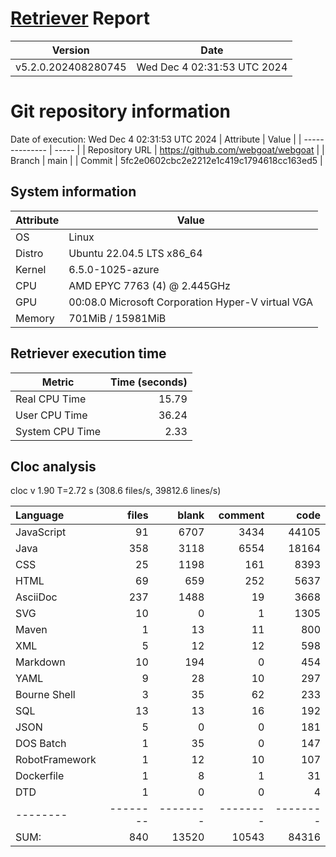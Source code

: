 # [Retriever](https://github.com/PalladioSimulator/Palladio-ReverseEngineering-Retriever) Report
| Version | Date |
| ------- | ---- |
| v5.2.0.202408280745 | Wed Dec  4 02:31:53 UTC 2024 |

# Git repository information
Date of execution: Wed Dec  4 02:31:53 UTC 2024
|    Attribute   | Value |
| -------------- | ----- |
| Repository URL | https://github.com/webgoat/webgoat |
| Branch         | main |
| Commit         | 5fc2e0602cbc2e2212e1c419c1794618cc163ed5 |


## System information
| Attribute | Value |
| --------- | ----- |
| OS | Linux  |
| Distro | Ubuntu 22.04.5 LTS x86_64  |
| Kernel | 6.5.0-1025-azure  |
| CPU | AMD EPYC 7763 (4) @ 2.445GHz  |
| GPU | 00:08.0 Microsoft Corporation Hyper-V virtual VGA  |
| Memory | 701MiB / 15981MiB  |

## Retriever execution time
| Metric | Time (seconds) |
| --- | ---: |
| Real CPU Time | 15.79 |
| User CPU Time | 36.24 |
| System CPU Time | 2.33 |
<!--
Explainations:
- __Real CPU Time__: actual time the command has run (can be less than total time spent in user and system mode for multi-threaded processes)
- __User CPU Time__: time the command has spent running in user mode
- __System CPU Time__: time the command has spent running in system or kernel mode
-->

## Cloc analysis
cloc v 1.90  T=2.72 s (308.6 files/s, 39812.6 lines/s)

Language|files|blank|comment|code
:-------|-------:|-------:|-------:|-------:
JavaScript|91|6707|3434|44105
Java|358|3118|6554|18164
CSS|25|1198|161|8393
HTML|69|659|252|5637
AsciiDoc|237|1488|19|3668
SVG|10|0|1|1305
Maven|1|13|11|800
XML|5|12|12|598
Markdown|10|194|0|454
YAML|9|28|10|297
Bourne Shell|3|35|62|233
SQL|13|13|16|192
JSON|5|0|0|181
DOS Batch|1|35|0|147
RobotFramework|1|12|10|107
Dockerfile|1|8|1|31
DTD|1|0|0|4
--------|--------|--------|--------|--------
SUM:|840|13520|10543|84316

